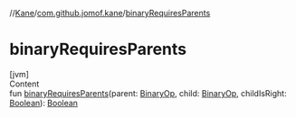 //[Kane](../index.md)/[com.github.jomof.kane](index.md)/[binaryRequiresParents](binary-requires-parents.md)



# binaryRequiresParents  
[jvm]  
Content  
fun [binaryRequiresParents](binary-requires-parents.md)(parent: [BinaryOp](-binary-op/index.md), child: [BinaryOp](-binary-op/index.md), childIsRight: [Boolean](https://kotlinlang.org/api/latest/jvm/stdlib/kotlin/-boolean/index.html)): [Boolean](https://kotlinlang.org/api/latest/jvm/stdlib/kotlin/-boolean/index.html)  



